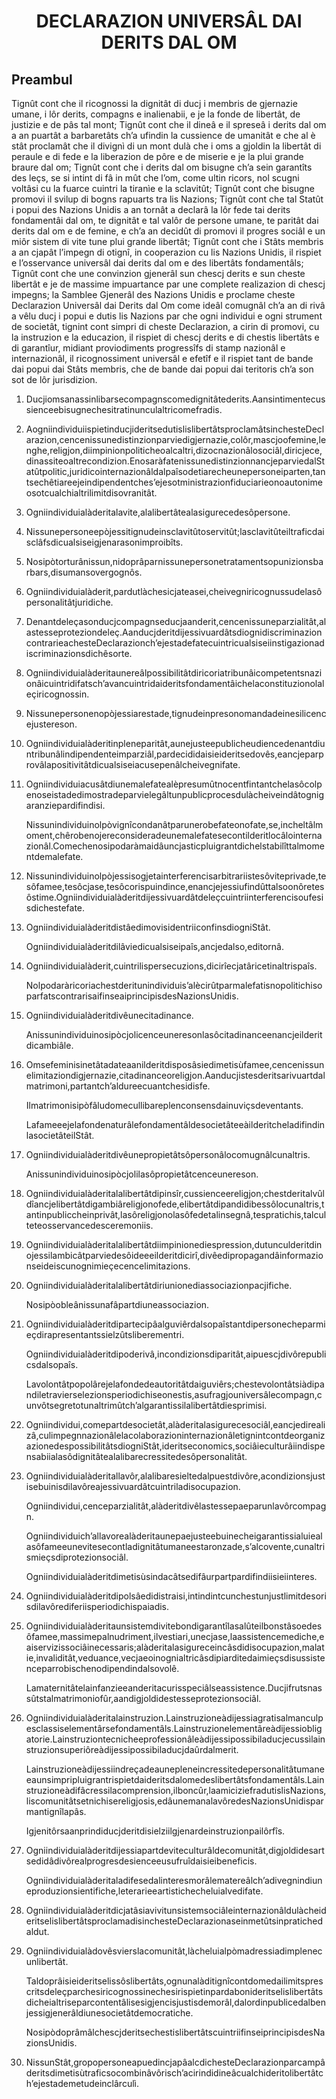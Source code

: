 <h1 align='center'>DECLARAZION UNIVERSÂL DAI DERITS DAL OM</h1>
<h2>Preambul</h2>
<p>Tignût cont che il ricognossi la dignitât di ducj i membris de gjernazie umane, i lôr derits, compagns e inalienabii, e je la fonde de libertât, de justizie e de pâs tal mont;
Tignût cont che il dineâ e il spreseâ i derits dal om a an puartât a barbaretâts ch’a ufindin la cussience de umanitât e che al è stât proclamât che il divignì di un mont dulà che i oms a gjoldin la libertât di peraule e di fede e la liberazion de pôre e de miserie e je la plui grande braure dal om;
Tignût cont che i derits dal om bisugne ch’a sein garantîts des leçs, se si intint di fâ in mût che l’om, come ultin ricors, nol scugni voltâsi cu la fuarce cuintri la tiranìe e la sclavitût;
Tignût cont che bisugne promovi il svilup di bogns rapuarts tra lis Nazions;
Tignût cont che tal Statût i popui des Nazions Unidis a an tornât a declarâ la lôr fede tai derits fondamentâi dal om, te dignitât e tal valôr de persone umane, te paritât dai derits dal om e de femine, e ch’a an decidût di promovi il progres sociâl e un miôr sistem di vite tune plui grande libertât;
Tignût cont che i Stâts membris a an cjapât l’impegn di otignî, in cooperazion cu lis Nazions Unidis, il rispiet e l’osservance universâl dai derits dal om e des libertâts fondamentâls;
Tignût cont che une convinzion gjenerâl sun chescj derits e sun cheste libertât e je de massime impuartance par une complete realizazion di chescj impegns;
la Samblee Gjenerâl des Nazions Unidis
e proclame cheste Declarazion Universâl dai Derits dal Om come ideâl comugnâl ch’a an di rivâ a vêlu ducj i popui e dutis lis Nazions par che ogni individui e ogni strument de societât, tignint cont simpri di cheste Declarazion, a cirin di promovi, cu la instruzion e la educazion, il rispiet di chescj derits e di chestis libertâts e di garantîur, midiant proviodiments progressîfs di stamp nazionâl e internazionâl, il ricognossiment universâl e efetîf e il rispiet tant de bande dai popui dai Stâts membris, che de bande dai popui dai teritoris ch’a son sot de lôr jurisdizion.</p>
<ol>
  <li>
    <p>Ducjiomsanassinlibarsecompagnscomedignitâtederits.Aansintimentecussienceebisugnechesitratinunculaltricomefradis.</p>
  </li>
  <li>
    <p>AogniindividuiispietinducjideritsedutislislibertâtsproclamâtsinchesteDeclarazion,cencenissunedistinzionparviedigjernazie,colôr,mascjoofemine,lenghe,religjon,diimpinionpoliticheoalcaltri,dizocnazionâlosociâl,diricjece,dinassiteoaltrecondizion.EnosaràfatenissunedistinzionnancjeparviedalStatûtpolitic,juridicointernazionâldalpaîsodetiarecheunepersoneiparten,tantsechêtiareejeindipendentches’ejesotministrazionfiduciarieonoautonimeosotcualchialtrilimitdisovranitât.</p>
  </li>
  <li>
    <p>Ogniindividuialàderitalavite,alalibertâtealasigurecedesôpersone.</p>
  </li>
  <li>
    <p>Nissunepersoneepòjessitignudeinsclavitûtoservitût;lasclavitûteiltraficdaisclâfsdicualsiseigjenarasonimproibîts.</p>
  </li>
  <li>
    <p>Nosipòtorturânissun,nidoprâparnissunepersonetratamentsopunizionsbarbars,disumansovergognôs.</p>
  </li>
  <li>
    <p>Ogniindividuialàderit,pardutlàchesicjateasei,cheivegniricognussudelasôpersonalitâtjuridiche.</p>
  </li>
  <li>
    <p>Denantdeleçasonducjcompagnseducjaanderit,cencenissuneparzialitât,alastesseproteziondeleç.AanducjderitdijessivuardâtsdiognidiscriminazioncontrarieachesteDeclarazionch’ejestadefatecuintricualsiseiinstigazionadiscriminazionsdichêsorte.</p>
  </li>
  <li>
    <p>Ogniindividuialàderitaunereâlpossibilitâtdiricoriatribunâicompetentsnazionâicuintridifatsch’avancuintridaideritsfondamentâichelaconstituzionolaleçiricognossin.</p>
  </li>
  <li>
    <p>Nissunepersonenopòjessiarestade,tignudeinpresonomandadeinesilicencejustereson.</p>
  </li>
  <li>
    <p>Ogniindividuialàderitinpleneparitât,aunejusteepublicheudiencedenantdiuntribunâlindipendenteimparziâl,pardecididaisieideritsedovês,eancjeparprovâlapositivitâtdicualsiseiacusepenâlcheivegnifate.</p>
  </li>
  <li>
    <p>Ogniindividuiacusâtdiunemalefatealèpresumûtnocentfintantchelasôcolpenoseistadedimostradeparvielegâltunpublicprocesdulàcheiveindâtognigaranziepardifindisi.</p>
    <p>Nissunindividuinolpòvignîcondanâtparunerobefateonofate,se,incheltâlmoment,chêrobenojereconsideradeunemalefatesecontilderitlocâlointernazionâl.Comechenosipodaràmaidâuncjasticpluigrantdichelstabilîttalmomentdemalefate.</p>
  </li>
  <li>
    <p>Nissunindividuinolpòjessisogjetainterferencisarbitrariistesôviteprivade,tesôfamee,tesôcjase,tesôcorispuindince,enancjejessiufindûttalsoonôretesôstime.Ogniindividuialàderitdijessivuardâtdeleçcuintriinterferencisoufesisdichestefate.</p>
  </li>
  <li>
    <p>OgniindividuialàderitdistâedimovisidentriiconfinsdiogniStât.</p>
    <p>Ogniindividuialàderitdilâviedicualsiseipaîs,ancjedalso,editornâ.</p>
  </li>
  <li>
    <p>Ogniindividuialàderit,cuintrilispersecuzions,dicirîecjatâricetinaltrispaîs.</p>
    <p>Nolpodaràricoriachestderitunindividuis’alècirûtparmalefatisnopolitichisoparfatscontrarisaifinseaiprincipisdesNazionsUnidis.</p>
  </li>
  <li>
    <p>Ogniindividuialàderitdivêunecitadinance.</p>
    <p>Anissunindividuinosipòcjolicenceuneresonlasôcitadinanceenancjeilderitdicambiâle.</p>
  </li>
  <li>
    <p>Omsefeminisinetâtadateaanilderitdisposâsiedimetisùfamee,cencenissunelimitaziondigjernazie,citadinanceoreligjon.Aanducjistesderitsarivuartdalmatrimoni,partantch’aldureecuantchesidisfe.</p>
    <p>Ilmatrimonisipòfâludomecullibareplenconsensdainuviçsdeventants.</p>
    <p>LafameeejelafondenaturâlefondamentâldesocietâteeàilderitcheladifindinlasocietâteilStât.</p>
  </li>
  <li>
    <p>Ogniindividuialàderitdivêunepropietâtsôpersonâlocomugnâlcunaltris.</p>
    <p>Anissunindividuinosipòcjolilasôpropietâtcenceunereson.</p>
  </li>
  <li>
    <p>Ogniindividuialàderitalalibertâtdipinsîr,cussienceereligjon;chestderitalvûldîancjelibertâtdigambiâreligjonofede,elibertâtdipandidibessôlocunaltris,tantinpubliccheinprivât,lasôreligjonolasôfedetalinsegnâ,tespratichis,talculteteosservancedesceremoniis.</p>
  </li>
  <li>
    <p>Ogniindividuialàderitalalibertâtdiimpinionediespression,dutunculderitdinojessilambicâtparviedesôideeeilderitdicirî,divêedipropagandâinformazionseideiscunognimieçecencelimitazions.</p>
  </li>
  <li>
    <p>Ogniindividuialàderitalalibertâtdiriunionediassociazionpacjifiche.</p>
    <p>Nosipòobleânissunafâpartdiuneassociazion.</p>
  </li>
  <li>
    <p>Ogniindividuialàderitdipartecipâalguviêrdalsopaîstantdipersonecheparmieçdirapresentantssielzûtsliberementri.</p>
    <p>Ogniindividuialàderitdipoderivâ,incondizionsdiparitât,aipuescjdivôrepublicsdalsopaîs.</p>
    <p>Lavolontâtpopolârejelafondedeautoritâtdaiguviêrs;chestevolontâtsiàdipandiletravierselezionsperiodichiseonestis,asufragjouniversâlecompagn,cunvôtsegretotunaltrimûtch’algarantissilalibertâtdiesprimisi.</p>
  </li>
  <li>
    <p>Ogniindividui,comepartdesocietât,alàderitalasigurecesociâl,eancjedirealizâ,culimpegnnazionâlelacolaborazioninternazionâletignintcontdeorganizazionedespossibilitâtsdiogniStât,ideritseconomics,sociâieculturâiindispensabiialasôdignitâtealalibarecressitedesôpersonalitât.</p>
  </li>
  <li>
    <p>Ogniindividuialàderitallavôr,alalibaresieltedalpuestdivôre,acondizionsjustisebuinisdilavôreajessivuardâtcuintriladisocupazion.</p>
    <p>Ogniindividui,cenceparzialitât,alàderitdivêlastessepaeparunlavôrcompagn.</p>
    <p>Ogniindividuich’allavorealàderitaunepaejusteebuinecheigarantissialuiealasôfameeunevitesecontladignitâtumaneestaronzade,s’alcovente,cunaltrismieçsdiprotezionsociâl.</p>
    <p>Ogniindividuialàderitdimetisùsindacâtsedifâurpartpardifindiisieiinteres.</p>
  </li>
  <li>
    <p>Ogniindividuialàderitdipolsâedidistraisi,intindintcunchestunjustlimitdesorisdilavôrediferiisperiodichispaiadis.</p>
  </li>
  <li>
    <p>Ogniindividuialàderitaunsistemdivitebondigarantîlasalûteilbonstâsoedesôfamee,massimepalnudriment,ilvestiari,unecjase,laassistencemediche,eaiservizissociâinecessaris;alàderitalasigureceincâsdidisocupazion,malatie,invaliditât,veduance,vecjaeoinognialtricâsdipiarditedaimieçsdisussistenceparrobischenodipendindalsovolê.</p>
    <p>Lamaternitâtelainfanzieeanderitacurisspeciâlseassistence.Ducjifrutsnassûtstalmatrimoniofûr,aandigjoldidestesseprotezionsociâl.</p>
  </li>
  <li>
    <p>Ogniindividuialàderitalainstruzion.Lainstruzioneàdijessiagratisalmanculpesclassiselementârsefondamentâls.Lainstruzionelementâreàdijessiobligatorie.Lainstruziontecnicheeprofessionâleàdijessipossibiladucjecussìlainstruzionsuperiôreàdijessipossibiladucjdaûrdalmerit.</p>
    <p>Lainstruzioneàdijessiindreçadeaunepleneincressitedepersonalitâtumaneeaunsimpripluigrantrispietdaideritsdalomedeslibertâtsfondamentâls.Lainstruzioneàdifâcressilacomprension,ilboncûr,laamiciziefradutislisNazions,liscomunitâtsetnichisereligjosis,edâunemanalavôredesNazionsUnidisparmantignîlapâs.</p>
    <p>Igjenitôrsaanprindiducjderitdisielziilgjenardeinstruzionpailôrfîs.</p>
  </li>
  <li>
    <p>Ogniindividuialàderitdijessiapartdeviteculturâldecomunitât,digjoldidesartsedidâdivôrealprogresdesienceeusufruîdaisieibeneficis.</p>
    <p>Ogniindividuialàderitaladifesedalinteresmorâlematereâlch’adivegnindiuneproduzionsientifiche,leterarieeartistichecheluialvedifate.</p>
  </li>
  <li>
    <p>OgniindividuialàderitdicjatâsiavivitunsistemsociâleinternazionâldulàcheideritselislibertâtsproclamadisinchesteDeclarazionaseinmetûtsinpratichedaldut.</p>
  </li>
  <li>
    <p>Ogniindividuialàdovêsvierslacomunitât,làcheluialpòmadressiadimplenecunlibertât.</p>
    <p>Taldoprâisieideritselissôslibertâts,ognunalàditignîcontdomedailimitsprescritsdeleçparchesiricognossinechesirispietinpardabonideritselislibertâtsdicheialtriseparcontentâlisesigjencisjustisdemorâl,dalordinpublicedalbenjessigjenerâldiunesocietâtdemocratiche.</p>
    <p>NosipòdoprâmâlchescjderitsechestislibertâtscuintriifinseiprincipisdesNazionsUnidis.</p>
  </li>
  <li>
    <p>NissunStât,gropopersoneapuedincjapâalcdichesteDeclarazionparcampâderitsdimetisùtraficsocombinâvôrisch’acirindidineâcualchideritolibertâtch’ejestademetudeinclârculì.</p>
  </li>
</ol>